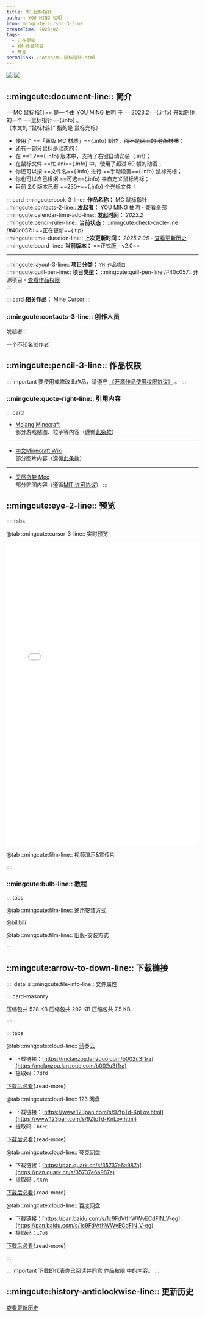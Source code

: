 ```yaml
---
title: MC 鼠标指针
author: YOU MING 柚明
icon: mingcute:cursor-3-line
createTime: 2023/02
tags:
  - 正在更新
  - YM-作品项目
  - 开源
permalink: /notes/MC-鼠标指针.html
---
```


![](/rc/sbzz.png#light)
![](/rc/sbzz-dark.png#dark)

## ::mingcute:document-line:: 简介

==MC 鼠标指针== 是一个由 [YOU MING 柚明](/notes/更多/工作室.html#you-ming-柚明) 于 ==2023.2=={.info} 开始制作的一个 ==鼠标指针=={.info} 。  
（本文的 “鼠标指针” 指的是 鼠标光标）

- 使用了 ==「新版 MC 材质」=={.info} 制作，~~而不是网上的 老版材质~~；
- 还有一部分鼠标是动态的；
- 在 ==1.2=={.info} 版本中，支持了右键自动安装（.inf）；
- 在鼠标文件 ==忙.ani=={.info} 中，使用了超过 60 帧的动画；
- 你还可以按 ==文件名=={.info}  进行 ==手动设置=={.info} 鼠标光标；
- 你也可以自己根据 ==可选=={.info} 来自定义鼠标光标；
- 目前 2.0 版本已有 ==230+=={.info} 个光标文件！

::: card
::mingcute:book-3-line:: **作品名称：** MC 鼠标指针  
::mingcute:contacts-2-line:: **发起者：** YOU MING 柚明 - [查看全部](#创作人员)  
::mingcute:calendar-time-add-line:: **发起时间：** *2023.2*  
::mingcute:pencil-ruler-line:: **当前状态：** ::mingcute:check-circle-line /#40c057:: ==正在更新=={.tip}  
::mingcute:time-duration-line:: **上次更新时间：** *2025.2.06* - [查看更新历史](#更新历史)  
::mingcute:board-line:: **当前版本：** ==正式版 - v2.0==

---

::mingcute:layout-3-line:: **项目分类：** `YM-作品项目`  
::mingcute:quill-pen-line:: **项目类型：** ::mingcute:quill-pen-line /#40c057:: 开源项目 - [查看作品权限](#作品权限)  
:::

::: card
**相关作品：** [Mine Cursor](/notes/Mine-Cursor.html)
:::

### ::mingcute:contacts-3-line:: 创作人员

发起者：

<LinkCard title="YOU MING 柚明" icon="/rc/ym-ys.png" href="/notes/更多/工作室.html#you-ming-柚明">一个不知名创作者</LinkCard>

## ::mingcute:pencil-3-line:: 作品权限

::: important 要使用或修改此作品，请遵守 [《开源作品使用权限协议》](/notes/协议/开源.html) 。
:::

### ::mingcute:quote-right-line:: 引用内容

::: card
- [Mojang Minecraft](https://www.minecraft.net/)  
  部分游戏贴图、粒子等内容（遵循[此条款](https://www.minecraft.net/usage-guidelines)）
---
- [中文Minecraft Wiki](https://zh.minecraft.wiki/)  
  部分图片内容（遵循[此条款](https://zh.minecraft.wiki/w/Minecraft_Wiki:%E8%BD%AC%E8%BD%BD%E9%A1%BB%E7%9F%A5)）
---
- [无尽贪婪 Mod](https://www.mcmod.cn/class/505.html)  
  部分贴图内容（遵循[MIT 许可协议](https://bbs.mcmod.cn/forum.php?mod=viewthread&tid=615&page=63&ordertype=1#pid31760)）
:::

## ::mingcute:eye-2-line:: 预览

:::: tabs

@tab ::mingcute:cursor-3-line:: 实时预览

<iframe src="/rc/鼠标样式预览.html" width="100%" height="790px" frameborder="0"></iframe>

@tab ::mingcute:film-line:: 视频演示&宣传片

<LinkCard title="哔哩哔哩" icon="mingcute:bilibili-fill" href="https://space.bilibili.com/1337092956/lists/5398777"></LinkCard>

::::

### ::mingcute:bulb-line:: 教程

::: tabs

@tab ::mingcute:film-line:: 通用安装方式

<LinkCard title="哔哩哔哩-链接" icon="mingcute:bilibili-fill" href="https://www.bilibili.com/video/BV1EJegeBERB"></LinkCard>

@[bilibili](BV1EJegeBERB)

@tab ::mingcute:film-line:: 旧版-安装方式

<LinkCard title="哔哩哔哩-链接" icon="mingcute:bilibili-fill" href="https://www.bilibili.com/video/BV1EJegeBERB"></LinkCard>

:::

## ::mingcute:arrow-to-down-line:: 下载链接

:::: details ::mingcute:file-info-line:: 文件属性

::: card-masonry

<Card title="v2.0-鼠标光标.7z" icon="mingcute:file-zip-line"><Badge text="安全" type="tip" />
  压缩包共 528 KB
</Card>
<Card title="v1.8-鼠标光标.7z" icon="mingcute:file-zip-line"><Badge text="安全" type="tip" />
  压缩包共 292 KB
</Card>
<Card title="v1.3-鼠标光标.7z" icon="mingcute:file-zip-line"><Badge text="安全" type="tip" />
  压缩包共 7.5 KB
</Card>

::::

::: tabs

@tab ::mingcute:cloud-line:: 蓝奏云

- 下载链接：[https://mclanzou.lanzouo.com/b002u3f1ra](https://mclanzou.lanzouo.com/b002u3f1ra)
- 提取码：`7dfd`

[下载后必看](/notes/更多/必看.html){.read-more}

@tab ::mingcute:cloud-line:: 123 网盘

- 下载链接：[https://www.123pan.com/s/9ZtpTd-KnLov.html](https://www.123pan.com/s/9ZtpTd-KnLov.html)
- 提取码：`hkFc`

[下载后必看](/notes/更多/必看.html){.read-more}

@tab ::mingcute:cloud-line:: 夸克网盘

- 下载链接：[https://pan.quark.cn/s/35737e6a987a](https://pan.quark.cn/s/35737e6a987a)
- 提取码：`tXYn`

[下载后必看](/notes/更多/必看.html){.read-more}

@tab ::mingcute:cloud-line:: 百度网盘

- 下载链接：[https://pan.baidu.com/s/1c9FdVtfhWWvECdFlN_V-eg](https://pan.baidu.com/s/1c9FdVtfhWWvECdFlN_V-eg)
- 提取码：`i7o8`

[下载后必看](/notes/更多/必看.html){.read-more}

:::

::: important 下载即代表你已阅读并同意 [作品权限](#作品权限) 中的内容。
:::

## ::mingcute:history-anticlockwise-line:: 更新历史

[查看更新历史](/notes/更新历史/MC-鼠标指针.html)
